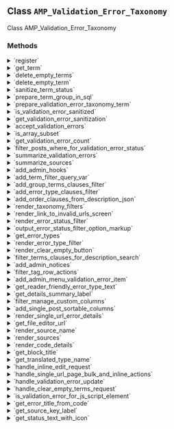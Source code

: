 ## Class `AMP_Validation_Error_Taxonomy`

Class AMP_Validation_Error_Taxonomy

### Methods
<details>
<summary>`register`</summary>

```php
static public register()
```

Registers the taxonomy to store the validation errors.


</details>
<details>
<summary>`get_term`</summary>

```php
static public get_term( $error )
```

Get amp_validation_error taxonomy term by slug or error properties.


</details>
<details>
<summary>`delete_empty_terms`</summary>

```php
static public delete_empty_terms()
```

Delete all amp_validation_error terms that have zero counts (no amp_validated_url posts associated with them).


</details>
<details>
<summary>`delete_empty_term`</summary>

```php
static public delete_empty_term( $term_id )
```

Delete an amp_validation_error term if it has no amp_validated_url posts associated with it.


</details>
<details>
<summary>`sanitize_term_status`</summary>

```php
static public sanitize_term_status( $status, $options = array() )
```

Sanitize term status(es).


</details>
<details>
<summary>`prepare_term_group_in_sql`</summary>

```php
static public prepare_term_group_in_sql( $groups )
```

Prepare term_group IN condition for SQL WHERE clause.


</details>
<details>
<summary>`prepare_validation_error_taxonomy_term`</summary>

```php
static public prepare_validation_error_taxonomy_term( $error )
```

Prepare a validation error for lookup or insertion as taxonomy term.


</details>
<details>
<summary>`is_validation_error_sanitized`</summary>

```php
static public is_validation_error_sanitized( $error )
```

Determine whether a validation error should be sanitized.


</details>
<details>
<summary>`get_validation_error_sanitization`</summary>

```php
static public get_validation_error_sanitization( $error )
```

Get the validation error sanitization.


</details>
<details>
<summary>`accept_validation_errors`</summary>

```php
static public accept_validation_errors( $acceptable_errors )
```

Automatically (forcibly) accept validation errors that arise (that is, remove the invalid markup causing the validation errors).


</details>
<details>
<summary>`is_array_subset`</summary>

```php
static public is_array_subset( $superset, $subset )
```

Check if one array is a sparse subset of another array.


</details>
<details>
<summary>`get_validation_error_count`</summary>

```php
static public get_validation_error_count( $args = array() )
```

Get the count of validation error terms, optionally restricted by term group (e.g. accepted or rejected).


</details>
<details>
<summary>`filter_posts_where_for_validation_error_status`</summary>

```php
static public filter_posts_where_for_validation_error_status( $where, \WP_Query $query )
```

Add support for querying posts by amp_validation_error_status and by error type.

Add recognition of amp_validation_error_status query var for amp_validated_url post queries. Also, conditionally filter for error type, like js_error or css_error.


</details>
<details>
<summary>`summarize_validation_errors`</summary>

```php
static public summarize_validation_errors( $validation_errors )
```

Gets the AMP validation response.

Returns the current validation errors the sanitizers found in rendering the page.


</details>
<details>
<summary>`summarize_sources`</summary>

```php
static public summarize_sources( $sources )
```

Summarize sources.


</details>
<details>
<summary>`add_admin_hooks`</summary>

```php
static public add_admin_hooks()
```

Add admin hooks.


</details>
<details>
<summary>`add_term_filter_query_var`</summary>

```php
static public add_term_filter_query_var( $url, $tax )
```

Filter the term redirect URL, to possibly add query vars to filter by term status or type.

On clicking the &#039;Filter&#039; button on the &#039;AMP Validation Errors&#039; taxonomy page, edit-tags.php processes the POST request that this submits. Then, it redirects to a URL to display the page again. This filter callback looks for a value for VALIDATION_ERROR_TYPE_QUERY_VAR in the $_POST request. That means that the user filtered by error type, like &#039;js_error&#039;. It then passes that value to the redirect URL as a query var, So that the taxonomy page will be filtered for that error type.


</details>
<details>
<summary>`add_group_terms_clauses_filter`</summary>

```php
static public add_group_terms_clauses_filter()
```

Filter amp_validation_error term query by term group when requested.


</details>
<details>
<summary>`add_error_type_clauses_filter`</summary>

```php
static public add_error_type_clauses_filter()
```

Adds filter for amp_validation_error term query by type, like in the &#039;AMP Validation Errors&#039; taxonomy page.

Filters &#039;load-edit-tags.php&#039; and &#039;load-post.php&#039;, as the post.php page is like an edit-tags.php page, in that it has a WP_Terms_List_Table of validation error terms. Allows viewing only a certain type at a time, like only JS errors.


</details>
<details>
<summary>`add_order_clauses_from_description_json`</summary>

```php
static public add_order_clauses_from_description_json()
```

If ordering the list by a field in the description JSON, locate the best spot in the JSON string by which to sort alphabetically.

This is used both on the taxonomy edit-tags.php page and the single URL post.php page, as that page also has a list table of terms.


</details>
<details>
<summary>`render_taxonomy_filters`</summary>

```php
static public render_taxonomy_filters( $taxonomy_name )
```

Outputs the taxonomy filter UI for this taxonomy type.

Similar to what appears on /wp-admin/edit.php for posts and pages, this outputs &lt;select&gt; elements to choose the error status and type, and a &#039;Filter&#039; submit button that filters for them.


</details>
<details>
<summary>`render_link_to_invalid_urls_screen`</summary>

```php
static public render_link_to_invalid_urls_screen( $taxonomy_name )
```

On the &#039;Error Index&#039; screen, renders a link to the &#039;AMP Validated URLs&#039; page.


</details>
<details>
<summary>`render_error_status_filter`</summary>

```php
static public render_error_status_filter()
```

Renders the error status filter &lt;select&gt; element.

There is a difference how the errors are counted, depending on which screen this is on. For example: Removed Markup (10). This status filter &lt;select&gt; element is rendered on the validation error post page (Errors by URL), and the validation error taxonomy page (Error Index). On the taxonomy page, this simply needs to count the number of terms with a given type. On the post page, this needs to count the number of posts that have at least one error of a given type.


</details>
<details>
<summary>`output_error_status_filter_option_markup`</summary>

```php
static private output_error_status_filter_option_markup( $option_text, $option_value, $error_count, $selected_value )
```

Output the option markup for a error status filter.


</details>
<details>
<summary>`get_error_types`</summary>

```php
static public get_error_types()
```

Gets all of the possible error types.


</details>
<details>
<summary>`render_error_type_filter`</summary>

```php
static public render_error_type_filter()
```

Renders the filter for error type.

This type filter &lt;select&gt; element is rendered on the validation error post page (Errors by URL), and the validation error taxonomy page (Error Index).


</details>
<details>
<summary>`render_clear_empty_button`</summary>

```php
static public render_clear_empty_button()
```

Render the button for clearing empty taxonomy terms.

If there are no terms with a 0 count then this outputs nothing.


</details>
<details>
<summary>`filter_terms_clauses_for_description_search`</summary>

```php
static public filter_terms_clauses_for_description_search( $clauses, $taxonomies, $args )
```

Include searching taxonomy term descriptions and sources term meta.


</details>
<details>
<summary>`add_admin_notices`</summary>

```php
static public add_admin_notices()
```

Show notices for changes to amp_validation_error terms.


</details>
<details>
<summary>`filter_tag_row_actions`</summary>

```php
static public filter_tag_row_actions( $actions, \WP_Term $tag )
```

Add row actions.


</details>
<details>
<summary>`add_admin_menu_validation_error_item`</summary>

```php
static public add_admin_menu_validation_error_item()
```

Show AMP validation errors under AMP admin menu.


</details>
<details>
<summary>`get_reader_friendly_error_type_text`</summary>

```php
static public get_reader_friendly_error_type_text( $error_type )
```

Provides a reader-friendly string for a term&#039;s error type.


</details>
<details>
<summary>`get_details_summary_label`</summary>

```php
static public get_details_summary_label( $validation_error )
```

Provides the label for the details summary element.


</details>
<details>
<summary>`filter_manage_custom_columns`</summary>

```php
static public filter_manage_custom_columns( $content, $column_name, $term_id )
```

Supply the content for the custom columns.


</details>
<details>
<summary>`add_single_post_sortable_columns`</summary>

```php
static public add_single_post_sortable_columns( $sortable_columns )
```

Adds post columns to the /wp-admin/post.php page for amp_validated_url.


</details>
<details>
<summary>`render_single_url_error_details`</summary>

```php
static public render_single_url_error_details( $validation_error, $term, $wrap_with_details = true, $with_summary = true )
```

Renders error details when viewing a single URL page.


</details>
<details>
<summary>`get_file_editor_url`</summary>

```php
static private get_file_editor_url( $source )
```

Get the URL for opening the file for a AMP validation error in an external editor.


</details>
<details>
<summary>`render_source_name`</summary>

```php
static private render_source_name( $name, $type )
```

Render source name.


</details>
<details>
<summary>`render_sources`</summary>

```php
static public render_sources( $sources )
```

Render sources.


</details>
<details>
<summary>`render_code_details`</summary>

```php
static private render_code_details( $text )
```

Render code details.


</details>
<details>
<summary>`get_block_title`</summary>

```php
static public get_block_title( $block_name )
```

Get block name for a given block slug.


</details>
<details>
<summary>`get_translated_type_name`</summary>

```php
static public get_translated_type_name( $validation_error )
```

Gets the translated error type name from the given the validation error.


</details>
<details>
<summary>`handle_inline_edit_request`</summary>

```php
static public handle_inline_edit_request()
```

Handle inline edit links.


</details>
<details>
<summary>`handle_single_url_page_bulk_and_inline_actions`</summary>

```php
static public handle_single_url_page_bulk_and_inline_actions( $post_id )
```

On the single URL page, handles the bulk actions of &#039;Remove&#039; (formerly &#039;Accept&#039;) and &#039;Keep&#039; (formerly &#039;Reject&#039;).

On /wp-admin/post.php, this handles these bulk actions. This page is more like an edit-tags.php page, in that it has a WP_Terms_List_Table of amp_validation_error terms. So this reuses handle_validation_error_update(), which the edit-tags.php page uses.


</details>
<details>
<summary>`handle_validation_error_update`</summary>

```php
static public handle_validation_error_update( $redirect_to, $action, $term_ids )
```

Handle bulk and inline edits to amp_validation_error terms.


</details>
<details>
<summary>`handle_clear_empty_terms_request`</summary>

```php
static public handle_clear_empty_terms_request()
```

Handle request to delete empty terms.


</details>
<details>
<summary>`is_validation_error_for_js_script_element`</summary>

```php
static private is_validation_error_for_js_script_element( $validation_error )
```

Determine whether a validation error is for a JS script element.


</details>
<details>
<summary>`get_error_title_from_code`</summary>

```php
static public get_error_title_from_code( $validation_error )
```

Get Error Title from Code


</details>
<details>
<summary>`get_source_key_label`</summary>

```php
static public get_source_key_label( $key, $validation_error )
```

Get label for object key in validation error source.


</details>
<details>
<summary>`get_status_text_with_icon`</summary>

```php
static public get_status_text_with_icon( $sanitization, $include_reviewed = false )
```

Get Status Text with Icon


</details>
